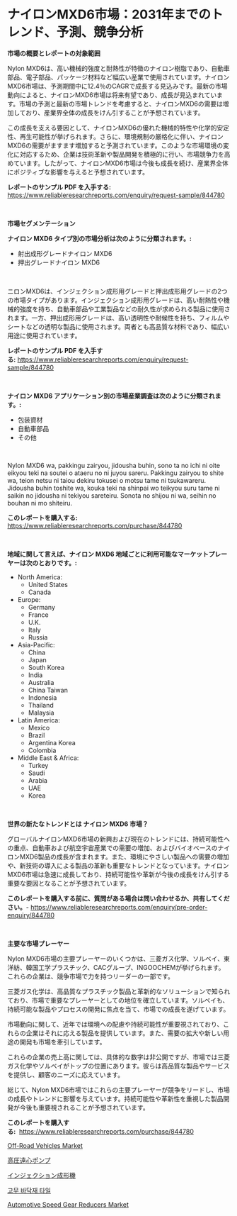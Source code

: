 <p><h1>ナイロンMXD6市場：2031年までのトレンド、予測、競争分析</h1></p><p><strong>市場の概要とレポートの対象範囲</strong></p>
<p><p>Nylon MXD6は、高い機械的強度と耐熱性が特徴のナイロン樹脂であり、自動車部品、電子部品、パッケージ材料など幅広い産業で使用されています。ナイロンMXD6市場は、予測期間中に12.4％のCAGRで成長する見込みです。最新の市場動向によると、ナイロンMXD6市場は将来有望であり、成長が見込まれています。市場の予測と最新の市場トレンドを考慮すると、ナイロンMXD6の需要は増加しており、産業界全体の成長をけん引することが予想されています。</p><p>この成長を支える要因として、ナイロンMXD6の優れた機械的特性や化学的安定性、再生可能性が挙げられます。さらに、環境規制の厳格化に伴い、ナイロンMXD6の需要がますます増加すると予測されています。このような市場環境の変化に対応するため、企業は技術革新や製品開発を積極的に行い、市場競争力を高めています。したがって、ナイロンMXD6市場は今後も成長を続け、産業界全体にポジティブな影響を与えると予想されています。</p></p>
<p><strong>レポートのサンプル PDF を入手する:</strong> <a href="https://www.reliableresearchreports.com/enquiry/request-sample/844780">https://www.reliableresearchreports.com/enquiry/request-sample/844780</a></p>
<p>&nbsp;</p>
<p><strong>市場セグメンテーション</strong></p>
<p><strong>ナイロン MXD6 タイプ別の市場分析は次のように分類されます。:</strong></p>
<p><ul><li>射出成形グレードナイロン MXD6</li><li>押出グレードナイロン MXD6</li></ul></p>
<p>&nbsp;</p>
<p><p>ニロンMXD6は、インジェクション成形用グレードと押出成形用グレードの2つの市場タイプがあります。インジェクション成形用グレードは、高い耐熱性や機械的強度を持ち、自動車部品や工業製品などの耐久性が求められる製品に使用されます。一方、押出成形用グレードは、高い透明性や耐候性を持ち、フィルムやシートなどの透明な製品に使用されます。両者とも高品質な材料であり、幅広い用途に使用されています。</p></p>
<p><strong>レポートのサンプル PDF を入手する:</strong>&nbsp;<a href="https://www.reliableresearchreports.com/enquiry/request-sample/844780">https://www.reliableresearchreports.com/enquiry/request-sample/844780</a></p>
<p>&nbsp;</p>
<p><strong> ナイロン MXD6 アプリケーション別の市場産業調査は次のように分類されます。:</strong></p>
<p><ul><li>包装資材</li><li>自動車部品</li><li>その他</li></ul></p>
<p>&nbsp;</p>
<p><p>Nylon MXD6 wa, pakkingu zairyou, jidousha buhin, sono ta no ichi ni oite eikyou teki na soutei o ataeru no ni juyou sareru. Pakkingu zairyou to shite wa, teion netsu ni taiou dekiru tokusei o motsu tame ni tsukawareru. Jidousha buhin toshite wa, kouka teki na shinpai wo teikyou suru tame ni saikin no jidousha ni tekiyou sareteiru. Sonota no shijou ni wa, seihin no bouhan ni mo shiteiru.</p></p>
<p><strong>このレポートを購入する:</strong>&nbsp; <a href="https://www.reliableresearchreports.com/purchase/844780">https://www.reliableresearchreports.com/purchase/844780</a></p>
<p>&nbsp;</p>
<p><strong>地域に関して言えば、ナイロン MXD6 地域ごとに利用可能なマーケットプレーヤーは次のとおりです。:</strong></p>
<p><ul>
    <li>
        North America:
        <ul>
            <li>United States</li>
            <li>Canada</li>
        </ul>
    </li>
    <li>
        Europe:
        <ul>
            <li>Germany</li>
            <li>France</li>
            <li>U.K.</li>
            <li>Italy</li>
            <li>Russia</li>
        </ul>
    </li>
    <li>
        Asia-Pacific:
        <ul>
            <li>China</li>
            <li>Japan</li>
            <li>South Korea</li>
            <li>India</li>
            <li>Australia</li>
            <li>China Taiwan</li>
            <li>Indonesia</li>
            <li>Thailand</li>
            <li>Malaysia</li>
        </ul>
    </li>
    <li>
        Latin America:
        <ul>
            <li>Mexico</li>
            <li>Brazil</li>
            <li>Argentina Korea</li>
            <li>Colombia</li>
        </ul>
    </li>
    <li>
        Middle East & Africa:
        <ul>
            <li>Turkey</li>
            <li>Saudi</li>
            <li>Arabia</li>
            <li>UAE</li>
            <li>Korea</li>
        </ul>
    </li>
    </ul></p>
<p>&nbsp;</p>
<p><strong>世界の新たなトレンドとは ナイロン MXD6 市場？</strong></p>
<p><p>グローバルナイロンMXD6市場の新興および現在のトレンドには、持続可能性への重点、自動車および航空宇宙産業での需要の増加、およびバイオベースのナイロンMXD6製品の成長が含まれます。また、環境にやさしい製品への需要の増加や、新技術の導入による製品の革新も重要なトレンドとなっています。ナイロンMXD6市場は急速に成長しており、持続可能性や革新が今後の成長をけん引する重要な要因となることが予想されています。</p></p>
<p><strong>このレポートを購入する前に、質問がある場合は問い合わせるか、共有してください。</strong>- <a href="https://www.reliableresearchreports.com/enquiry/pre-order-enquiry/844780">https://www.reliableresearchreports.com/enquiry/pre-order-enquiry/844780</a></p>
<p>&nbsp;</p>
<p><strong>主要な市場プレーヤー</strong></p>
<p><p>Nylon MXD6市場の主要プレーヤーのいくつかは、三菱ガス化学、ソルベイ、東洋紡、韓国工学プラスチック、CACグループ、INGOOCHEMが挙げられます。これらの企業は、競争市場で力を持つリーダーの一部です。</p><p>三菱ガス化学は、高品質なプラスチック製品と革新的なソリューションで知られており、市場で重要なプレーヤーとしての地位を確立しています。ソルベイも、持続可能な製品やプロセスの開発に焦点を当て、市場での成長を遂げています。</p><p>市場動向に関して、近年では環境への配慮や持続可能性が重要視されており、これらの企業はそれに応える製品を提供しています。また、需要の拡大や新しい用途の開発も市場を牽引しています。</p><p>これらの企業の売上高に関しては、具体的な数字は非公開ですが、市場では三菱ガス化学やソルベイがトップの位置にあります。彼らは高品質な製品やサービスを提供し、顧客のニーズに応えています。</p><p>総じて、Nylon MXD6市場ではこれらの主要プレーヤーが競争をリードし、市場の成長やトレンドに影響を与えています。持続可能性や革新性を重視した製品開発が今後も重要視されることが予想されています。</p></p>
<p><strong>このレポートを購入する:</strong>&nbsp;&nbsp;<a href="https://www.reliableresearchreports.com/purchase/844780">https://www.reliableresearchreports.com/purchase/844780</a></p>
<p><p><a href="https://issuu.com/reportprime-2/docs/off-road-vehicles-market-size-2030.pptx">Off-Road Vehicles Market</a></p><p><a href="https://github.com/sghwr779811674/Market-Research-Report-List-1/blob/main/922723117579.md">高圧遠心ポンプ</a></p><p><a href="https://github.com/dandier2003/Market-Research-Report-List-1/blob/main/723448017580.md">インジェクション成形機</a></p><p><a href="https://github.com/OwenHamiytll568745/Market-Research-Report-List-1/blob/main/792287716188.md">고무 바닥재 타일</a></p><p><a href="https://issuu.com/reportprime-2/docs/automotive-speed-gear-reducers-market-size-2030.pp">Automotive Speed Gear Reducers Market</a></p></p>